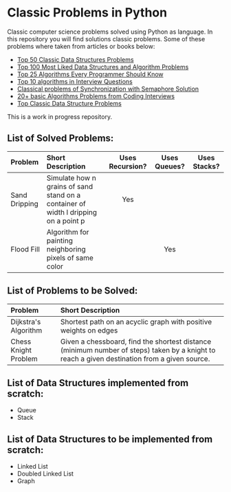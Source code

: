 # Classic Problems in Python
Classic computer science problems solved using Python as language.
In this repository you will find solutions classic problems. Some of these problems where taken from articles or books below:

* [Top 50 Classic Data Structures Problems](https://medium.com/techie-delight/top-50-classic-data-structures-problems-2a2f68ba924c)
* [Top 100 Most Liked Data Structures and Algorithm Problems](https://medium.com/techie-delight/top-100-most-liked-data-structures-and-algorithm-problems-29b8fc347db0)
* [Top 25 Algorithms Every Programmer Should Know](https://www.techiedelight.com/top-25-algorithms-every-programmer-should-know/)
* [Top 10 algorithms in Interview Questions](https://www.geeksforgeeks.org/top-10-algorithms-in-interview-questions/)
* [Classical problems of Synchronization with Semaphore Solution](https://www.geeksforgeeks.org/classical-problems-of-synchronization-with-semaphore-solution/)
* [20+ basic Algorithms Problems from Coding Interviews](https://dev.to/javinpaul/20-basic-algorithms-problems-from-coding-interviews-4o76)
* [Top Classic Data Structure Problems](https://codeforces.com/blog/entry/79755)

This is a work in progress repository.

## List of Solved Problems:

| Problem | Short Description | Uses Recursion? | Uses Queues? | Uses Stacks? | 
|:----|:----|:---:|:---:|:---:|
| Sand Dripping | Simulate how n grains of sand stand on a container of width l dripping on a point p | Yes | | |
| Flood Fill | Algorithm for painting neighboring pixels of same color | | Yes | |

## List of Problems to be Solved:

| Problem | Short Description | 
|:----|:----|
| Dijkstra's Algorithm | Shortest path on an acyclic graph with positive weights on edges |
| Chess Knight Problem | Given a chessboard, find the shortest distance (minimum number of steps) taken by a knight to reach a given destination from a given source. |

## List of Data Structures implemented from scratch:

* Queue
* Stack

## List of Data Structures to be implemented from scratch:

* Linked List
* Doubled Linked List
* Graph
